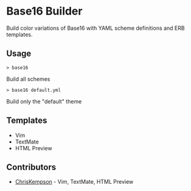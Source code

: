 # Base16 Builder
Build color variations of Base16 with YAML scheme definitions and ERB templates. 

## Usage
    > base16
Build all schemes

    > base16 default.yml
Build only the "default" theme

## Templates
* Vim
* TextMate
* HTML Preview

## Contributors
* [ChrisKempson](https://github.com/chriskempson) - Vim, TextMate, HTML Preview
